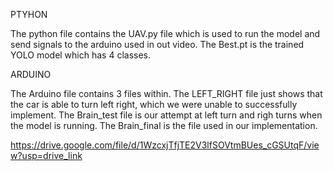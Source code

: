 PTYHON

The python file contains the UAV.py file which is used to run the model and send signals to the arduino used in out video. The Best.pt is the trained YOLO model which has 4 classes.

ARDUINO

The Arduino file contains 3 files within. The LEFT_RIGHT file just shows that the car is able to turn left right, which we were unable to successfully implement. 
The Brain_test file is our attempt at left turn and righ turns when the model is running. The Brain_final is the file used in our implementation.


https://drive.google.com/file/d/1WzcxjTfjTE2V3lfSOVtmBUes_cGSUtqF/view?usp=drive_link
